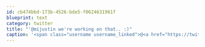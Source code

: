 ```yaml
---
id: cb474bbd-173b-4526-bde5-f0624631961f
blueprint: text
category: twitter
title: "'@mijustin we're working on that.. :)"
caption: '<span class="username username_linked">@<a href="https://twitter.com/mijustin" title="Justin Jackson">mijustin</a></span> we''re working on that.. :)'
---
```

